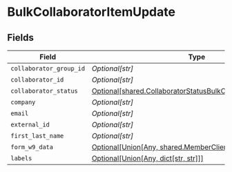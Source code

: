 # BulkCollaboratorItemUpdate


## Fields

| Field                                                                                                                                    | Type                                                                                                                                     | Required                                                                                                                                 | Description                                                                                                                              |
| ---------------------------------------------------------------------------------------------------------------------------------------- | ---------------------------------------------------------------------------------------------------------------------------------------- | ---------------------------------------------------------------------------------------------------------------------------------------- | ---------------------------------------------------------------------------------------------------------------------------------------- |
| `collaborator_group_id`                                                                                                                  | *Optional[str]*                                                                                                                          | :heavy_minus_sign:                                                                                                                       | N/A                                                                                                                                      |
| `collaborator_id`                                                                                                                        | *Optional[str]*                                                                                                                          | :heavy_minus_sign:                                                                                                                       | N/A                                                                                                                                      |
| `collaborator_status`                                                                                                                    | [Optional[shared.CollaboratorStatusBulkCollaboratorItemUpdate]](undefined/models/shared/collaboratorstatusbulkcollaboratoritemupdate.md) | :heavy_minus_sign:                                                                                                                       | N/A                                                                                                                                      |
| `company`                                                                                                                                | *Optional[str]*                                                                                                                          | :heavy_minus_sign:                                                                                                                       | N/A                                                                                                                                      |
| `email`                                                                                                                                  | *Optional[str]*                                                                                                                          | :heavy_minus_sign:                                                                                                                       | N/A                                                                                                                                      |
| `external_id`                                                                                                                            | *Optional[str]*                                                                                                                          | :heavy_minus_sign:                                                                                                                       | N/A                                                                                                                                      |
| `first_last_name`                                                                                                                        | *Optional[str]*                                                                                                                          | :heavy_minus_sign:                                                                                                                       | N/A                                                                                                                                      |
| `form_w9_data`                                                                                                                           | [Optional[Union[Any, shared.MemberClientFormW9Info]]](undefined/models/shared/bulkcollaboratoritemupdateformw9data.md)                   | :heavy_minus_sign:                                                                                                                       | N/A                                                                                                                                      |
| `labels`                                                                                                                                 | [Optional[Union[Any, dict[str, str]]]](undefined/models/shared/bulkcollaboratoritemupdatelabels.md)                                      | :heavy_minus_sign:                                                                                                                       | N/A                                                                                                                                      |